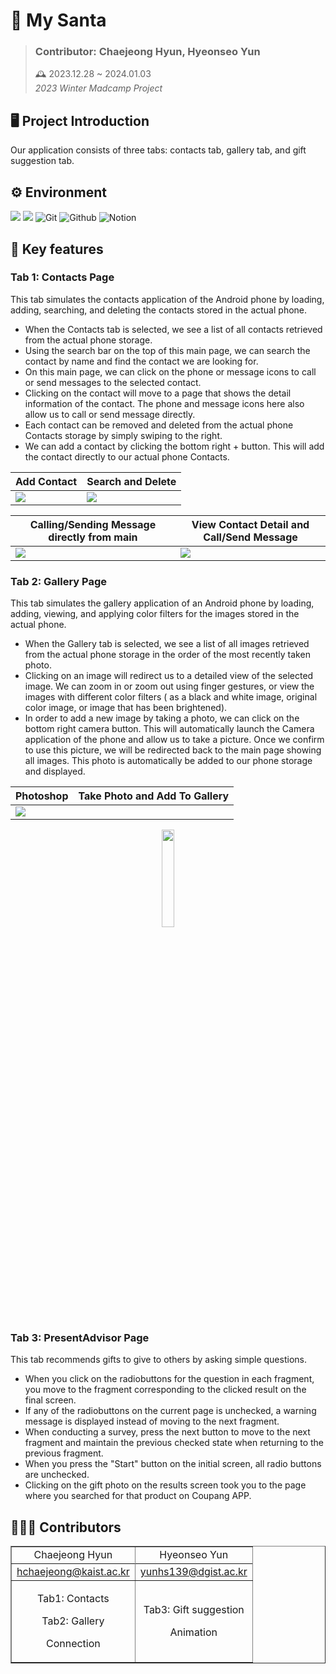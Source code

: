 # 🎅 My Santa
> ### Contributor: Chaejeong Hyun, Hyeonseo Yun
> 🕰️ 2023.12.28 ~ 2024.01.03 <br />
*2023 Winter Madcamp Project* <br/>

## 🖥 Project Introduction
Our application consists of three tabs: contacts tab, gallery tab, and gift suggestion tab. 

## ⚙️ Environment
<img src="https://img.shields.io/badge/AndroidStudio-3DDC84?style=for-the-badge&logo=AndroidStudio&logoColor=white"> <img src="https://img.shields.io/badge/Java-7F52FF?style=for-the-badge&logo=Java&logoColor=white"> ![Git](https://img.shields.io/badge/Git-F05032?style=for-the-badge&logo=Git&logoColor=white) ![Github](https://img.shields.io/badge/Github-181717?style=for-the-badge&logo=Github&logoColor=white) ![Notion](https://img.shields.io/badge/Notion-808080?style=for-the-badge&logo=Notion&logoColor=white)

## 📌 Key features
### Tab 1: Contacts Page
This tab simulates the contacts application of the Android phone by loading, adding, searching, and deleting the contacts stored in the actual phone. 
 - When the Contacts tab is selected, we see a list of all contacts retrieved from the actual phone storage.
 - Using the search bar on the top of this main page, we can search the contact by name and find the contact we are looking for.
 - On this main page, we can click on the phone or message icons to call or send messages to the selected contact.
 - Clicking on the contact will move to a page that shows the detail information of the contact. The phone and message icons here also allow us to call or send message directly. 
 - Each contact can be removed and deleted from the actual phone Contacts storage by simply swiping to the right.
 - We can add a contact by clicking the bottom right + button. This will add the contact directly to our actual phone Contacts.

|Add Contact|Search and Delete|
|------|----|
|![](https://github.com/hchaejeong/My-Santa/assets/154505487/dc99ef99-c342-41fc-97a3-61d58295e200.gif)|![](https://github.com/hchaejeong/My-Santa/assets/154505487/f7217017-e339-4d8c-a9f8-a9541d12cd44.gif)|

|Calling/Sending Message directly from main|View Contact Detail and Call/Send Message|
|------|----|
|![](https://github.com/hchaejeong/My-Santa/assets/154505487/5e2bc6c0-38a9-4a4e-aff5-22e9383606fb.gif)|![](https://github.com/hchaejeong/My-Santa/assets/154505487/faf5c38c-dda9-489a-9f7f-e2acaf2b1c68.gif)|


### Tab 2: Gallery Page
This tab simulates the gallery application of an Android phone by loading, adding, viewing, and applying color filters for the images stored in the actual phone.
 - When the Gallery tab is selected, we see a list of all images retrieved from the actual phone storage in the order of the most recently taken photo.
 - Clicking on an image will redirect us to a detailed view of the selected image. We can zoom in or zoom out using finger gestures, or view the images with different color filters ( as a black and white image, original color image, or image that has been brightened).
 - In order to add a new image by taking a photo, we can click on the bottom right camera button. This will automatically launch the Camera application of the phone and allow us to take a picture. Once we confirm to use this picture, we will be redirected back to the main page showing all images. This photo is automatically be added to our phone storage and displayed.

|Photoshop|Take Photo and Add To Gallery|
|------|----|
|![](https://github.com/hchaejeong/My-Santa/assets/154505487/f45e3e2f-618c-4145-a508-7cbd43fc50e1.gif)||

<p align="center">
  <img width="20%"src="https://github.com/hchaejeong/My-Santa/assets/154505487/f45e3e2f-618c-4145-a508-7cbd43fc50e1.gif" />
</p>

### Tab 3: PresentAdvisor Page
This tab recommends gifts to give to others by asking simple questions.
 - When you click on the radiobuttons for the question in each fragment, you move to the fragment corresponding to the clicked result on the final screen.
 - If any of the radiobuttons on the current page is unchecked, a warning message is displayed instead of moving to the next fragment.
 - When conducting a survey, press the next button to move to the next fragment and maintain the previous checked state when returning to the previous fragment. 
 - When you press the "Start" button on the initial screen, all radio buttons are unchecked.
 - Clicking on the gift photo on the results screen took you to the page where you searched for that product on Coupang APP.


## 🧑‍🤝‍🧑 Contributors
  <table border="" cellspacing="0" cellpadding="0" width="100%">
  <tr width="100%">
  <td align="center">Chaejeong Hyun</a></td>
  <td align="center">Hyeonseo Yun</a></td>
  </tr>
  <tr>
</tr>
  <tr width="100%">
  <td  align="center"><a href="mailto:hchaejeong@kaist.ac.kr">hchaejeong@kaist.ac.kr</a></td>
  <td  align="center"><a href="mailto:.ac.kr">yunhs139@dgist.ac.kr</a></td>
     </tr>
      <tr width="100%">
       <td  align="center"><p>Tab1: Contacts</p><p>Tab2: Gallery</p><p>Connection</p></td>
       <td  align="center"><p>Tab3: Gift suggestion</p><p>Animation</p></td>
     </tr>
  </table>
